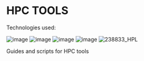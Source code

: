 # HPC TOOLS 

Technologies used: 

![image](https://github.com/shubnimkar/HPC-Tools/assets/46809421/616c3767-c90d-41fd-a386-cd7842bac6dd)
![image](https://github.com/shubnimkar/HPC-Tools/assets/46809421/8fe4fe59-6eab-427b-8515-287d58e7932c)
![image](https://github.com/shubnimkar/HPC-Tools/assets/46809421/bd9dddd7-532b-4e17-9658-fe2c4690bda4)
![image](https://github.com/shubnimkar/HPC-Tools/assets/46809421/6b898123-08f6-4c58-aa9e-5350033b2afa)
![238833_HPL](https://github.com/shubnimkar/HPC-Tools/assets/46809421/a09a4473-27e1-413d-acbe-3109db7fa779)


Guides and scripts for HPC tools
